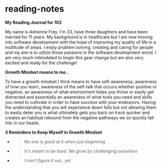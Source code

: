 # reading-notes

**My Reading Journal for 102**

My name is Adrienne Frey. I'm 33, have three daughters and have been married for 11 years. My background is in healthcare but I am now moving into software development with the hope of improving my quality of life in a multitude of areas. I enjoy problem solving, creating and caring for people and my aim is to utilize those passions in the software development world. I am very much intimidated to begin this gear change but am also very excited and ready for the challenge!

**Growth Mindset means to me..**

To have a growth mindset I think means to have self-awareness; awareness of how you learn, awareness of the self-talk that occurs whether positive or negative, an awareness of what environment helps you thrive or easily get distracted and essentially an awareness of what tools you need and skills you need to cultivate in order to have success with your endeavors. Having the understanding that you will experience down falls but not allowing them to easily deter you is what ultimately gets you back on track quicker and creates an habitual rebound from the negative pathways we so quickly fall into in our heads.

**3 Reminders to Keep Myself in Growth Mindset**

- > *No one is good at it when just beginning*
- > *It's meant to be hard. We grow by challenging ourselves*
- > *I can't figure it out...yet*  
